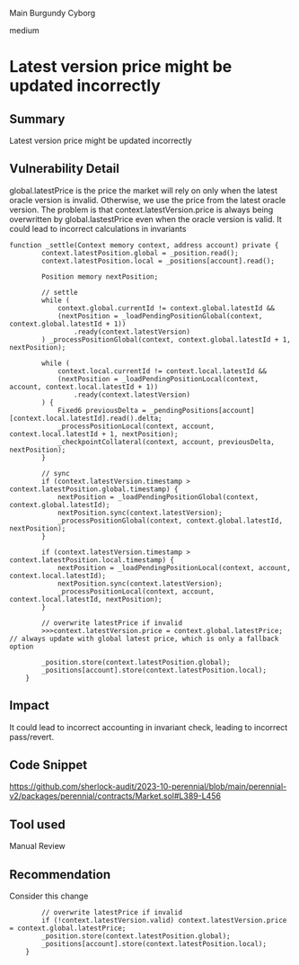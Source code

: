 Main Burgundy Cyborg

medium

# Latest version price might be updated incorrectly

## Summary
Latest version price might be updated incorrectly
## Vulnerability Detail
global.latestPrice is the price the market will rely on only when the latest oracle version is invalid. Otherwise, we use the price from the latest oracle version.
The problem is that context.latestVersion.price is always being overwritten by global.lastestPrice even when the oracle version is valid. It could lead to incorrect calculations in invariants

```solidity
function _settle(Context memory context, address account) private {
        context.latestPosition.global = _position.read();
        context.latestPosition.local = _positions[account].read();

        Position memory nextPosition;

        // settle
        while (
            context.global.currentId != context.global.latestId &&
            (nextPosition = _loadPendingPositionGlobal(context, context.global.latestId + 1))
                .ready(context.latestVersion)
        ) _processPositionGlobal(context, context.global.latestId + 1, nextPosition);

        while (
            context.local.currentId != context.local.latestId &&
            (nextPosition = _loadPendingPositionLocal(context, account, context.local.latestId + 1))
                .ready(context.latestVersion)
        ) {
            Fixed6 previousDelta = _pendingPositions[account][context.local.latestId].read().delta;
            _processPositionLocal(context, account, context.local.latestId + 1, nextPosition);
            _checkpointCollateral(context, account, previousDelta, nextPosition);
        }

        // sync
        if (context.latestVersion.timestamp > context.latestPosition.global.timestamp) {
            nextPosition = _loadPendingPositionGlobal(context, context.global.latestId);
            nextPosition.sync(context.latestVersion);
            _processPositionGlobal(context, context.global.latestId, nextPosition);
        }

        if (context.latestVersion.timestamp > context.latestPosition.local.timestamp) {
            nextPosition = _loadPendingPositionLocal(context, account, context.local.latestId);
            nextPosition.sync(context.latestVersion);
            _processPositionLocal(context, account, context.local.latestId, nextPosition);
        }

        // overwrite latestPrice if invalid
        >>>context.latestVersion.price = context.global.latestPrice; // always update with global latest price, which is only a fallback option

        _position.store(context.latestPosition.global);
        _positions[account].store(context.latestPosition.local);
    }
```
## Impact
It could lead to incorrect accounting in invariant check, leading to incorrect pass/revert.
## Code Snippet
https://github.com/sherlock-audit/2023-10-perennial/blob/main/perennial-v2/packages/perennial/contracts/Market.sol#L389-L456
## Tool used

Manual Review

## Recommendation
Consider this change
```solidity
        // overwrite latestPrice if invalid
        if (!context.latestVersion.valid) context.latestVersion.price = context.global.latestPrice; 
        _position.store(context.latestPosition.global);
        _positions[account].store(context.latestPosition.local);
    }
```